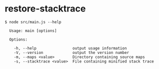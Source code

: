 # restore-stacktrace

    $ node src/main.js --help

      Usage: main [options]

      Options:

        -h, --help                output usage information
        -V, --version             output the version number
        -m, --maps <value>        Directory containing source maps
        -s, --stacktrace <value>  File containing minified stack trace